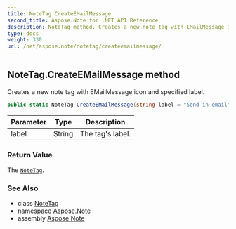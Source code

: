 ```yaml
---
title: NoteTag.CreateEMailMessage
second_title: Aspose.Note for .NET API Reference
description: NoteTag method. Creates a new note tag with EMailMessage icon and specified label
type: docs
weight: 330
url: /net/aspose.note/notetag/createemailmessage/
---
```

## NoteTag.CreateEMailMessage method

Creates a new note tag with EMailMessage icon and specified label.

```csharp
public static NoteTag CreateEMailMessage(string label = "Send in email")
```

| Parameter | Type | Description |
| --- | --- | --- |
| label | String | The tag's label. |

### Return Value

The [`NoteTag`](../).

### See Also

* class [NoteTag](../)
* namespace [Aspose.Note](../../notetag/)
* assembly [Aspose.Note](../../../)


